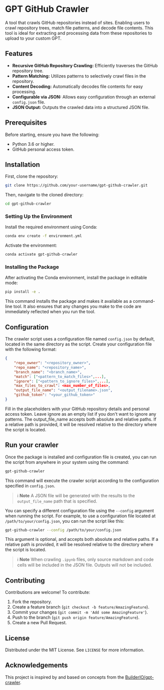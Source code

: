 # GPT GitHub Crawler
A tool that crawls GitHub repositories instead of sites. Enabling users to crawl repository trees, match file patterns, and decode file contents. This tool is ideal for extracting and processing data from these repositories to upload to your custom GPT.

## Features
- **Recursive GitHub Repository Crawling:** Efficiently traverses the GitHub repository tree.
- **Pattern Matching:** Utilizes patterns to selectively crawl files in the repository.
- **Content Decoding:** Automatically decodes file contents for easy processing.
- **Configurable via JSON:** Allows easy configuration through an external `config.json` file.
- **JSON Output:** Outputs the crawled data into a structured JSON file.

## Prerequisites
Before starting, ensure you have the following:
- Python 3.6 or higher.
- GitHub personal access token.

## Installation
First, clone the repository:

```bash
git clone https://github.com/your-username/gpt-github-crawler.git
```

Then, navigate to the cloned directory:

```bash
cd gpt-github-crawler
```

### Setting Up the Environment
Install the required environment using Conda:

```bash
conda env create -f environment.yml
```

Activate the environment:

```bash
conda activate gpt-github-crawler
```

### Installing the Package
After activating the Conda environment, install the package in editable mode:

```bash
pip install -e .
```

This command installs the package and makes it available as a command-line tool. It also ensures that any changes you make to the code are immediately reflected when you run the tool.

## Configuration
The crawler script uses a configuration file named `config.json` by default, located in the same directory as the script. Create your configuration file with the following format:

```json
{
    "repo_owner": "<repository_owner>",
    "repo_name": "<repository_name>",
    "branch_name": "<branch_name>",
    "match": ["<pattern_to_match_files>",...],
    "ignore": ["<pattern_to_ignore_files>",...],
    "max_files_to_crawl": <max_number_of_files>,
    "output_file_name": "<output_filename>.json",
    "github_token": "<your_github_token>"
}
```

Fill in the placeholders with your GitHub repository details and personal access token. Leave ignore as an empty list if you don't want to ignore any patterns. The output_file_name accepts both absolute and relative paths. If a relative path is provided, it will be resolved relative to the directory where the script is located.

## Run your crawler
Once the package is installed and configuration file is created, you can run the script from anywhere in your system using the command:

```bash
gpt-github-crawler
```

This command will execute the crawler script according to the configuration specified in `config.json`. 

> :information_source: **Note** A JSON file will be generated with the results to the `output_file_name` path that is specified.

You can specify a different configuration file using the `--config` argument when running the script. For example, to use a configuration file located at `/path/to/your/config.json`, you can run the script like this:

```bash
gpt-github-crawler --config /path/to/your/config.json
```

This argument is optional, and accepts both absolute and relative paths. If a relative path is provided, it will be resolved relative to the directory where the script is located.

> :information_source: **Note** When crawling `.ipynb` files, only source markdown and code cells will be included in the JSON file. Outputs will not be included.

## Contributing
Contributions are welcome! To contribute:

1. Fork the repository.
2. Create a feature branch (`git checkout -b feature/AmazingFeature`).
3. Commit your changes (`git commit -m 'Add some AmazingFeature'`).
4. Push to the branch (`git push origin feature/AmazingFeature`).
5. Create a new Pull Request.

## License
Distributed under the MIT License. See `LICENSE` for more information.

## Acknowledgements
This project is inspired by and based on concepts from the [BuilderIO/gpt-crawler](https://github.com/BuilderIO/gpt-crawler).
